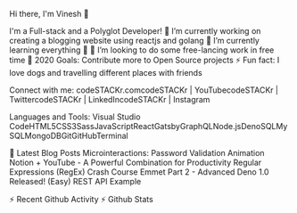 Hi there, I'm Vinesh 👋

I'm a Full-stack and a Polyglot Developer!
🔭 I’m currently working on creating a blogging website using reactjs and golang
🌱 I’m currently learning everything 🤣
👯 I’m looking to do some free-lancing work in free time
🥅 2020 Goals: Contribute more to Open Source projects
⚡ Fun fact: I love dogs and travelling different places with friends


Connect with me:
codeSTACKr.comcodeSTACKr | YouTubecodeSTACKr | TwittercodeSTACKr | LinkedIncodeSTACKr | Instagram


Languages and Tools:
Visual Studio CodeHTML5CSS3SassJavaScriptReactGatsbyGraphQLNode.jsDenoSQLMySQLMongoDBGitGitHubTerminal


📕 Latest Blog Posts
Microinteractions: Password Validation Animation
Notion + YouTube - A Powerful Combination for Productivity
Regular Expressions (RegEx) Crash Course
Emmet Part 2 - Advanced
Deno 1.0 Released! (Easy) REST API Example

⚡ Recent Github Activity
⚡ Github Stats